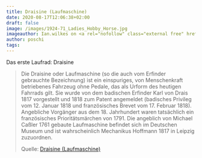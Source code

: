 ```yaml
---
title: Draisine (Laufmaschine)
date: 2020-08-17T12:06:38+02:00
draft: false
image: /images/1924-71_Ladies_Hobby_Horse.jpg
imageauthor: Ian.wilkes on <a rel="nofollow" class="external free" href="http://objectwiki.sciencemuseum.org.uk">http://objectwiki.sciencemuseum.org.uk</a> , and copied to commons by <a href="http://commons.wikimedia.org/wiki/User:Jarry1250" title="User:Jarry1250">Jarry1250</a>
author: poschi
tags: 
---
```


Das erste Laufrad: Draisine

> Die Draisine oder Laufmaschine (so die auch vom Erfinder gebrauchte
> Bezeichnung) ist ein einspuriges, von Menschenkraft betriebenes Fahrzeug ohne
> Pedale, das als Urform des heutigen Fahrrads gilt. Sie wurde von dem badischen
> Erfinder Karl von Drais 1817 vorgestellt und 1818 zum Patent angemeldet
> (badisches Privileg vom 12. Januar 1818 und französisches Brevet vom 17.
> Februar 1818). Angebliche Vorgänger aus dem 18. Jahrhundert waren tatsächlich
> ein französisches Prioritätsmärchen von 1791. Die angeblich von Michael Caßler
> 1761 gebaute Laufmaschine befindet sich im Deutschen Museum und ist
> wahrscheinlich Mechanikus Hoffmann 1817 in Leipzig zuzuordnen.
>
> Quelle: [Draisine (Laufmaschine)](https://de.wikipedia.org/wiki/Draisine_(Laufmaschine))
